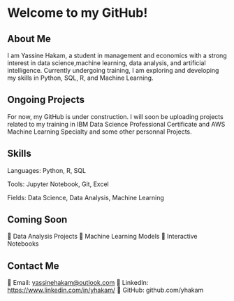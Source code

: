 #  Welcome to my GitHub!

## About Me

I am Yassine Hakam, a student in management and economics with a strong interest in data science,machine learning, data analysis, and artificial intelligence. Currently undergoing training, I am exploring and developing my skills in Python, SQL, R, and Machine Learning.

##  Ongoing Projects

For now, my GitHub is under construction. I will soon be uploading projects related to my training in IBM Data Science Professional Certificate and AWS Machine Learning Specialty and some other personnal Projects.

##  Skills

Languages: Python, R, SQL

Tools: Jupyter Notebook, Git,  Excel

Fields: Data Science, Data Analysis, Machine Learning

## Coming Soon

🔹 Data Analysis Projects 🔹 Machine Learning Models 🔹 Interactive Notebooks 

## Contact Me

📧 Email: yassinehakam@outlook.com 🔗 LinkedIn: https://www.linkedin.com/in/yhakam/ 🔗 GitHub: github.com/yhakam
